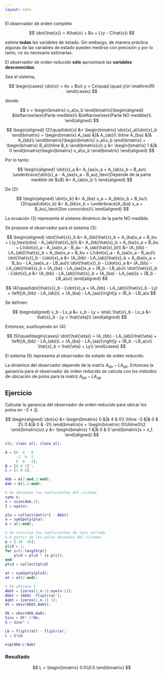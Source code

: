 ```yaml
---
layout: note
---
```


El observador de orden completo

$$
\dot{\hat{x}} = A\hat{x} + Bu + L(y - C\hat{x})
$$

estima **todas** las variables de estado. Sin embargo, de manera práctica algunas de las variables de estado pueden medirse con precisión y por lo tanto, no es necesario estimarlas.

El observador de orden reducido **sólo** aproximará las **variables desconocidas**.

Sea el sistema,

$$
\begin{cases}
    \dot{x} = Ax + Bu\\
    y = Cx\quad,\quad y\in \mathrm{R}
\end{cases}
$$

donde:

$$
x = \begin{bmatrix}
    x_a\\x_b
\end{bmatrix}\begin{aligned} 
    &\leftarrow\text{Parte medible}\\
    &\leftarrow\text{Parte NO medible}\\
\end{aligned}
$$

$$
\begin{aligned}
    (2)\quad\dot{x} &= \begin{bmatrix}
        \dot{x}_a\\\dot{x}_b
    \end{bmatrix} = \begin{bmatrix}
        A_{aa} &|& A_{ab}\\
        \hline
        A_{ba} &|& A_{bb}\\
    \end{bmatrix}\begin{bmatrix}
        x_a\\x_b
    \end{bmatrix} + \begin{bmatrix}
        B_a\\\hline B_b
    \end{bmatrix}u\\
    y &= \begin{bmatrix}
        1 &|& 0
    \end{bmatrix}\begin{bmatrix}
        x_a\\x_b
    \end{bmatrix}
\end{aligned}
$$

Por lo tanto:

$$
\begin{aligned}
    \dot{x}_a &= A_{aa}x_a + A_{ab}x_b + B_au\\
    \underbrace{\dot{x}_a - A_{aa}x_a  - B_au}_\text{Depende de la parte medible de $u$} &= A_{ab}x_b \\
\end{aligned}
$$

De $(2)$:

$$
\begin{aligned}
    \dot{x_b} &= A_{ba} x_a + A_{bb}x_b + B_bu\\
    (3)\quad\dot{x_b} &= A_{bb}x_b + \underbrace{A_{ba} x_a + B_bu}_\text{Son conocidos}\\
\end{aligned}
$$

La ecuación $(3)$ representa el sistema dinámico de la parte NO medible.

Se propone el observador para el sistema $(3)$:

$$
\begin{aligned}
    \dot{\hat{x}}_b &= A_{bb}\hat{x}_b + A_{ba}x_a + B_bu + L(y_\text{obs} - A_{ab}\hat{x}_b)\\
    &= A_{bb}\hat{x}_b + A_{ba}x_a + B_bu + L(\dot{x}_a - A_{aa}x_a - B_au - A_{ab}\hat{x}_b)\\
    &= (A_{bb} - LA_{ab})\hat{x}_b + A_{ba}x_a + B_bu + L(\dot{x}_a - A_{aa}x_a - B_au)\\
    \dot{\hat{x}}_b - L\dot{x}_a &= (A_{bb} - LA_{ab})\hat{x}_b + A_{ba}x_a + B_bu - LA_{aa}x_a - LB_au)\\
    \dot{\hat{x}}_b - L\dot{x}_a &= (A_{bb} - LA_{ab})\hat{x}_b + (A_{ba} - LA_{aa})x_a + (B_b - LB_a)u\\
    \dot{\hat{x}}_b - L\dot{x}_a &= (A_{bb} - LA_{ab})\hat{x}_b + (A_{ba} - LA_{aa})y + (B_b - LB_a)u\\
\end{aligned}
$$

$$
(4)\quad\dot{\hat{x}}_b - L\dot{x}_a = (A_{bb} - LA_{ab})(\hat{x}_b - Ly) + \left[(A_{bb} - LA_{ab})L + (A_{ba} - LA_{aa})\right]y + (B_b - LB_a)u
$$

Se definen:

$$
\begin{aligned}
    x_b - Lx_a &= x_b - Ly = \eta\\
    \hat{x}_b - Lx_a &= \hat{x}_b - Ly = \hat{\eta}\\
\end{aligned}
$$

Entonces, sustituyendo en $(4)$:

$$
(5)\quad\begin{cases}
    \dot{\hat{\eta}} = (A_{bb} - LA_{ab})\hat{\eta} + \left[(A_{bb} - LA_{ab})L + (A_{ba} - LA_{aa})\right]y + (B_b - LB_a)u\\
    \hat{x}_b = \hat{\eta} + Ly\\
\end{cases}
$$

El sistema $(5)$ representa al observador de estado de orden reducido.

La dinámica del observador depende de la matriz $A_{bb} - LA_{ab}$. Entonces la ganancia para el observador de orden reducido se calcula con los métodos de ubicación de polos para la matriz $A_{bb} - LA_{ab}$

## Ejercicio
Calcular la ganancia del observador de orden reducido para ubicar los polos en $-2 \pm 2j$.

$$
\begin{aligned}
    \dot{x} &= \begin{bmatrix}
       0 &|& 4 &  0\\
       \hline
       -3 &|& 0 & 2\\
       0 &|& 0 & -2\\
    \end{bmatrix}x + \begin{bmatrix}
        0\\\hline0\\2
    \end{bmatrix}u\\
    y &= \begin{bmatrix}
        1 &|& 0 & 0
    \end{bmatrix}x  = x_1
\end{aligned}
$$

```matlab
clc; clear all; close all;

A = [0  4   0
     -3  0  2
     0  0  -2];
B = [0 0 2]';
C = [1 0 0];

Abb = A(2:end,2:end);
Aab = A(1,2:end);

% Se obtienen los coeficientes del sistema
syms s;
n = size(Abb,2);
I = eye(n);

pla = collect(det(s*I - Abb))
a = sym2poly(pla);
a = a(2:end);

% Se calculan los coeficientes de lazo cerrado
% A partir de los polos deseados del sistema
p = [-30 -30];
plcd = 1;
for i=[1:length(p)]
    plcd = plcd * (s-p(i));
end
plcd = collect(plcd)

at = sym2poly(plcd);
at = at(2:end);

% Se obtiene S
Abbt = [zeros(1,n-1);eye(n-1)];
Abbt = [Abbt -fliplr(a)'];
Aabt = [zeros(1,n-1) 1];
Ot = obsv(Abbt,Aabt);

Ok = obsv(Abb,Aab);
Sinv = Ot^-1*Ok;
S = Sinv^-1

Lb = fliplr(at) - fliplr(a);
L = S*Lb

eig(Abb-L*Aab)
```

### Resultado

$$
L = \begin{bmatrix}
    0.5\\0.5
\end{bmatrix}
$$
